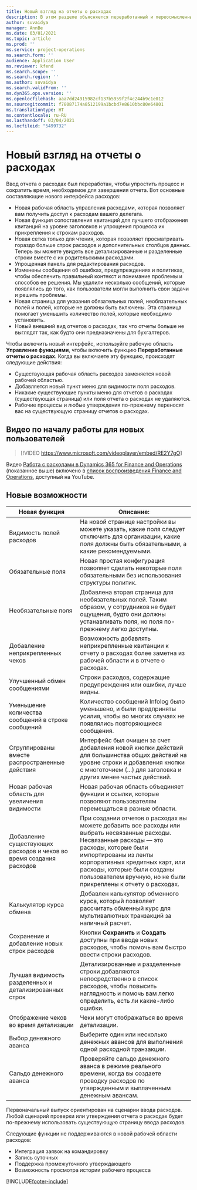 ```yaml
---
title: Новый взгляд на отчеты о расходах
description: В этом разделе объясняется переработанный и переосмысленный интерфейс ввода отчета о расходах.
author: suvaidya
manager: AnnBe
ms.date: 03/01/2021
ms.topic: article
ms.prod: ''
ms.service: project-operations
ms.search.form: ''
audience: Application User
ms.reviewer: kfend
ms.search.scope: ''
ms.search.region: ''
ms.author: suvaidya
ms.search.validFrom: ''
ms.dyn365.ops.version: ''
ms.openlocfilehash: aaa7dd24915982cf137b5959f2f4c244b9c1e012
ms.sourcegitcommit: f78087174a8512199a1bcbd7e8610bbc80e64801
ms.translationtype: HT
ms.contentlocale: ru-RU
ms.lasthandoff: 03/04/2021
ms.locfileid: "5499732"
---
```

# <a name="expense-reports-reimagined"></a>Новый взгляд на отчеты о расходах

Ввод отчета о расходах был переработан, чтобы упростить процесс и сократить время, необходимое для завершения отчета. Вот основные составляющие нового интерфейса расходов:

- Новая рабочая область управления расходами, которая позволяет вам получить доступ к расходам вашего делегата.
- Новая функция сопоставления квитанций для лучшего отображения квитанций на уровне заголовков и упрощения процесса их прикрепления к строкам расходов.
- Новая сетка только для чтения, которая позволяет просматривать гораздо больше строк расходов и дополнительных столбцов данных. Теперь вы можете увидеть все детализированные и разделенные строки вместе с их родительскими расходами.
- Упрощенная панель для редактирования расходов.
- Изменены сообщения об ошибках, предупреждениях и политиках, чтобы обеспечить правильный контекст и понимание проблемы и способов ее решения. Мы удалили несколько сообщений, которые появлялись до того, как пользователи могли выполнить свои задачи и решить проблемы.
- Новая страница для указания обязательных полей, необязательных полей и полей, которые не должны быть включены. Эта страница помогает уменьшить количество полей, которые необходимо установить.
- Новый внешний вид отчетов о расходах, так что отчеты больше не выглядят так, как будто они предназначены для бухгалтеров.

Чтобы включить новый интерфейс, используйте рабочую область **Управление функциями**, чтобы включить функцию **Переработанные отчеты о расходах**. Когда вы включаете эту функцию, происходят следующие действия:

- Существующая рабочая область расходов заменяется новой рабочей областью.
- Добавляется новый пункт меню для видимости поля расходов.
- Никакие существующие пункты меню для отчетов о расходах (существующая страница) или поля отчета о расходах не удаляются.
- Рабочие процессы и любые утверждения по-прежнему переносят вас на существующую страницу отчетов о расходах.

## <a name="getting-started-video-for-new-users"></a>Видео по началу работы для новых пользователей

> [!VIDEO https://www.microsoft.com/videoplayer/embed/RE2Y7gO]

Видео [Работа с расходами в Dynamics 365 for Finance and Operations](https://youtu.be/Ocy-MsTvEE0) (показанное выше) включено в [список воспроизведения Finance and Operations](https://www.youtube.com/playlist?list=PLcakwueIHoT_SYfIaPGoOhloFoCXiUSyW), доступный на YouTube.

## <a name="new-features"></a>Новые возможности

| Новая функция | Описание: |
|---|----|
| Видимость полей расходов | На новой странице настройки вы можете указать, какие поля следует отключить для организации, какие поля должны быть обязательными, а какие рекомендуемыми. |
| Обязательные поля | Новая простая конфигурация позволяет сделать некоторые поля обязательными без использования структуры политик. |
| Необязательные поля | Добавлена вторая страница для необязательных полей. Таким образом, у сотрудников не будет ощущения, будто они должны устанавливать поля, но поля по-прежнему легко доступны. |
| Добавление неприкрепленных чеков | Возможность добавлять неприкрепленные квитанции к отчету о расходах более заметна из рабочей области и в отчете о расходах. |
| Улучшенный обмен сообщениями | Строки расходов, содержащие предупреждения или ошибки, лучше видны. |
| Уменьшение количества сообщений в строке сообщений| Количество сообщений Infolog было уменьшено, и были предприняты усилия, чтобы во многих случаях не появлялись повторяющиеся сообщения. |
| Сгруппированы вместе распространенные действия | Интерфейс был очищен за счет добавления новой кнопки действий для большинства общих действий на уровне строки и добавления кнопки с многоточием (...) для заголовка и других менее частых действий. |
| Новая рабочая область для увеличения видимости | Новая рабочая область объединяет функции и ссылки, которые позволяют пользователям перемещаться в разные области. |
| Добавление существующих расходов и чеков во время создания расходов | При создании отчетов о расходах вы можете добавить все расходы или выбрать несвязанные расходы. Несвязанные расходы — это расходы, которые были импортированы из ленты корпоративных кредитных карт, или расходы, которые были созданы пользователем вручную, но не были прикреплены к отчету о расходах.|
| Калькулятор курса обмена | Добавлен калькулятор обменного курса, который позволяет рассчитать обменный курс для мультивалютных транзакций за наличный расчет. |
| Сохранение и добавление новых строк расходов | Кнопки **Сохранить** и **Создать** доступны при вводе новых расходов, чтобы помочь вам быстро ввести строки расходов. |
| Лучшая видимость разделенных и детализированных строк | Детализированные и разделенные строки добавляются непосредственно в список расходов, чтобы повысить наглядность и помочь вам легко определить, есть ли какие-либо ошибки. |
| Отображение чеков во время детализации | Чеки могут отображаться во время детализации. |
| Выбор денежного аванса | Выберите один или несколько денежных авансов для выполнения одной расходной транзакции. |
| Сальдо денежного аванса | Проверяйте сальдо денежного аванса в режиме реального времени, когда вы создаете проводку расходов по утвержденным и выплаченным денежным авансам. |

Первоначальный выпуск ориентирован на сценарии ввода расходов. Любой сценарий проверки или утверждения отчета о расходах будет по-прежнему использовать существующую страницу ввода расходов.

Следующие функции не поддерживаются в новой рабочей области расходов:

- Интеграция заявок на командировку
- Запись суточных
- Поддержка промежуточного утверждающего
- Возможность просмотра истории рабочего процесса


[!INCLUDE[footer-include](../includes/footer-banner.md)]
